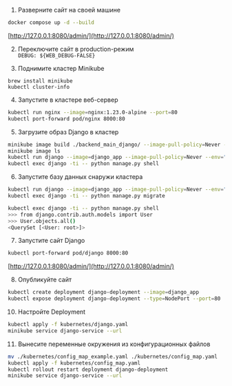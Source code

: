 1. Разверните сайт на своей машине
```sh
docker compose up -d --build
```
[http://127.0.0.1:8080/admin/](http://127.0.0.1:8080/admin/)

2. Переключите сайт в production-режим  
`DEBUG: ${WEB_DEBUG-FALSE}`

3. Поднимите кластер Minikube
```
brew install minikube
kubectl cluster-info
```

4. Запустите в кластере веб-сервер
```sh
kubectl run nginx --image=nginx:1.23.0-alpine --port=80
kubectl port-forward pod/nginx 8000:80
```

5. Загрузите образ Django в кластер
```sh
minikube image build ./backend_main_django/ --image-pull-policy=Never -t django_app
minikube image ls
kubectl run django --image=django_app --image-pull-policy=Never --env="SECRET_KEY=<SECRET_KEY>"
kubectl exec django -ti -- python manage.py shell
```

6. Запустите базу данных снаружи кластера
```sh
kubectl run django --image=django_app --image-pull-policy=Never --env="SECRET_KEY=<SECRET_KEY>" --env="DATABASE_URL=postgres://test_k8s:OwOtBep9Frut@<HOST_ADDRESS>:5432/test_k8s"  # set your database `HOST_ADDRESS`
kubectl exec django -ti -- python manage.py migrate
```

```sh
kubectl exec django -ti -- python manage.py shell
>>> from django.contrib.auth.models import User
>>> User.objects.all()
<QuerySet [<User: root>]>
```

7. Запустите сайт Django
```sh
kubectl port-forward pod/django 8000:80
```
[http://127.0.0.1:8080/admin/](http://127.0.0.1:8080/admin/)

8. Опубликуйте сайт
```sh
kubectl create deployment django-deployment --image=django_app
kubectl expose deployment django-deployment --type=NodePort --port=80
```

10. Настройте Deployment
```sh
kubectl apply -f kubernetes/django.yaml
minikube service django-service --url
```

11. Вынесите переменные окружения из конфигурационных файлов
```sh
mv ./kubernetes/config_map_example.yaml ./kubernetes/config_map.yaml
kubectl apply -f kubernetes/config_map.yaml
kubectl rollout restart deployment django-deployment
minikube service django-service --url
```
